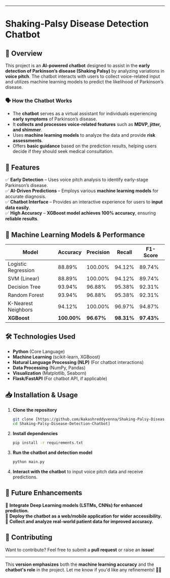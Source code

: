  

---

# **Shaking-Palsy Disease Detection Chatbot**  

## 📌 Overview  
This project is an **AI-powered chatbot** designed to assist in the **early detection of Parkinson’s disease (Shaking Palsy)** by analyzing variations in **voice pitch**. The chatbot interacts with users to collect voice-related input and utilizes machine learning models to predict the likelihood of Parkinson’s disease.  

### 🗣️ How the Chatbot Works  
- The **chatbot** serves as a virtual assistant for individuals experiencing **early symptoms** of Parkinson’s disease.  
- It **collects and processes voice-related features** such as **MDVP, jitter, and shimmer**.  
- Uses **machine learning models** to analyze the data and provide **risk assessments**.  
- Offers **basic guidance** based on the prediction results, helping users decide if they should seek medical consultation.  

## 🚀 Features  
✅ **Early Detection** – Uses voice pitch analysis to identify early-stage Parkinson’s disease.  
✅ **AI-Driven Predictions** – Employs various **machine learning models** for accurate diagnosis.  
✅ **Chatbot Interface** – Provides an interactive experience for users to **input data easily**.  
✅ **High Accuracy** – **XGBoost model achieves 100% accuracy**, ensuring **reliable results**.  

## 🔬 Machine Learning Models & Performance  
| Model                 | Accuracy  | Precision | Recall  | F1-Score |
|----------------------|-----------|-----------|---------|---------|
| Logistic Regression  | 88.89%    | 100.00%   | 94.12%  | 89.74%  |
| SVM (Linear)        | 88.89%    | 100.00%   | 94.12%  | 89.74%  |
| Decision Tree       | 93.94%    | 96.88%    | 95.38%  | 92.31%  |
| Random Forest      | 93.94%    | 96.88%    | 95.38%  | 92.31%  |
| K-Nearest Neighbors | 94.12%    | 100.00%   | 96.97%  | 94.87%  |
| **XGBoost**         | **100.00%** | **96.67%** | **98.31%** | **97.43%** |

## 🛠️ Technologies Used  
- **Python** (Core Language)  
- **Machine Learning** (scikit-learn, XGBoost)  
- **Natural Language Processing (NLP)** (For chatbot interactions)  
- **Data Processing** (NumPy, Pandas)  
- **Visualization** (Matplotlib, Seaborn)  
- **Flask/FastAPI** (For chatbot API, if applicable)  

## 📥 Installation & Usage  
1. **Clone the repository**  
   ```bash
   git clone [https://github.com/Aakashreddyvenna/Shaking-Palsy-Disease-Detection-Chatbot
   cd Shaking-Palsy-Disease-Detection-Chatbot]
   ```
2. **Install dependencies**  
   ```bash
   pip install -r requirements.txt
   ```
3. **Run the chatbot and detection model**  
   ```bash
   python main.py
   ```
4. **Interact with the chatbot** to input voice pitch data and receive predictions.  

## 📌 Future Enhancements  
🚀 **Integrate Deep Learning models (LSTMs, CNNs) for enhanced prediction.**  
🚀 **Deploy the chatbot as a web/mobile application for wider accessibility.**  
🚀 **Collect and analyze real-world patient data for improved accuracy.**  

## 🤝 Contributing  
Want to contribute? Feel free to submit a **pull request** or raise an **issue**!  

---

This **version emphasizes** both the **machine learning accuracy** and the **chatbot's role** in the project. Let me know if you'd like any refinements! 🚀😃

